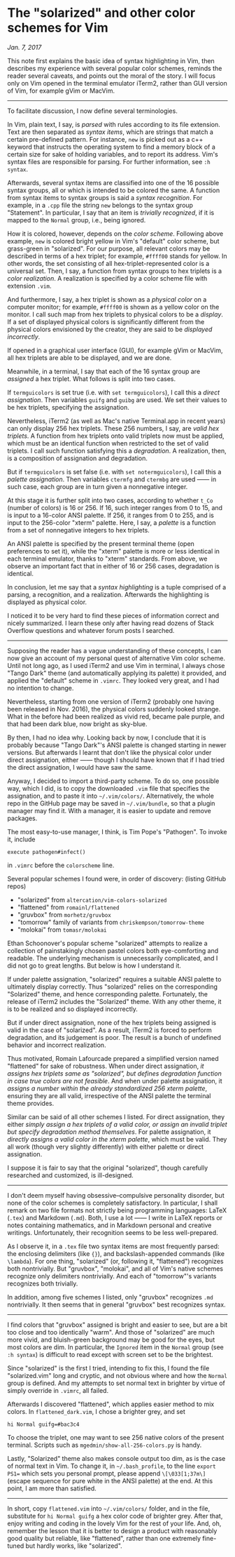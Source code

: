 # The "solarized" and other color schemes for Vim
*Jan. 7, 2017*

This note first explains the basic idea of syntax highlighting in Vim, then describes my experience with several popular color schemes, reminds the reader several caveats, and points out the moral of the story. I will focus only on Vim opened in the terminal emulator iTerm2, rather than GUI version of Vim, for example gVim or MacVim. 

--------------------------------

To facilitate discussion, I now define several terminologies. 

In Vim, plain text, I say, is *parsed* with rules according to its file extension. Text are then separated as *syntax items*, which are strings that match a certain pre-defined pattern. For instance, `new` is picked out as a c++ keyword that instructs the operating system to find a memory block of a certain size for sake of holding variables, and to report its address. Vim's syntax files are responsible for parsing. For further information, see `:h syntax`. 

Afterwards, several syntax items are classified into one of the 16 possible syntax groups, all or which is intended to be colored the same. A function from syntax items to syntax groups is said a *syntax recognition*. For example, in a `.cpp` file the string `new` belongs to the syntax group "Statement". In particular, I say that an item is *trivially recognized*, if it is mapped to the `Normal` group, i.e., being ignored. 

How it is colored, however, depends on the *color scheme*. Following above example, `new` is colored bright yellow in Vim's "default" color scheme, but grass-green in "solarized". For our purpose, all relevant colors may be described in terms of a hex triplet; for example, `#ffff00` stands for yellow. In other words, the set consisting of all hex-triplet-represented color is a universal set. Then, I say, a function from syntax groups to hex triplets is a *color realization*. A realization is specified by a color scheme file with extension `.vim`. 

And furthermore, I say, a hex triplet is shown as a *physical color* on a computer monitor; for example, `#ffff00` is shown as a yellow color on the monitor. I call such map from hex triplets to physical colors to be a *display*. If a set of displayed physical colors is significantly different from the physical colors envisioned by the creator, they are said to be *displayed incorrectly*. 

If opened in a graphical user interface (GUI), for example gVim or MacVim, all hex triplets are able to be displayed, and we are done.

Meanwhile, in a terminal, I say that each of the 16 syntax group are *assigned* a hex triplet. What follows is split into two cases. 

If `termguicolors` is set true (i.e. with `set termguicolors`), I call this a *direct assignation*. Then variables `guifg` and `guibg` are used. We set their values to be hex triplets, specifying the assignation. 

Nevertheless, iTerm2 (as well as Mac's native Terminal.app in recent years) can only display 256 hex triplets. These 256 numbers, I say, are *valid hex triplets*. A function from hex triplets onto valid triplets now must be applied, which must be an identical function when restricted to the set of valid triplets. I call such function satisfying this a *degradation*. A realization, then, is a composition of assignation and degradation. 

But if `termguicolors` is set false (i.e. with `set notermguicolors`), I call this a *palette assignation*. Then variables `ctermfg` and `ctermbg` are used —— in such case, each group are in turn given a nonnegative integer. 

At this stage it is further split into two cases, according to whether `t_Co` (number of colors) is 16 or 256. If 16, such integer ranges from 0 to 15, and is input to a 16-color ANSI palette. If 256, it ranges from 0 to 255, and is input to the 256-color "xterm" palette. Here, I say, a *palette* is a function from a set of nonnegative integers to hex triplets. 

An ANSI palette is specified by the present terminal theme (open preferences to set it), while the "xterm" palette is more or less identical in each terminal emulator, thanks to "xterm" standards. From above, we observe an important fact that in either of 16 or 256 cases, degradation is identical. 

In conclusion, let me say that a *syntax highlighting* is a tuple comprised of a parsing, a recognition, and a realization. Afterwards the highlighting is displayed as physical color.

I noticed it to be very hard to find these pieces of information correct and nicely summarized. I learn these only after having read dozens of Stack Overflow questions and whatever forum posts I searched. 

--------------------------------

Supposing the reader has a vague understanding of these concepts, I can now give an account of my personal quest of alternative Vim color scheme. Until not long ago, as I used iTerm2 and use Vim in terminal, I always chose "Tango Dark" theme (and automatically applying its palette) it provided, and applied the "default" scheme in `.vimrc`. They looked very great, and I had no intention to change. 

Nevertheless, starting from one version of iTerm2 (probably one having been released in Nov. 2016), the physical colors suddenly looked strange. What in the before had been realized as vivid red, became pale purple, and that had been dark blue, now bright as sky-blue. 

By then, I had no idea why. Looking back by now, I conclude that it is probably because "Tango Dark"'s ANSI palette is changed starting in newer versions. 
But afterwards I learnt that don't like the physical color under direct assignation, either —— though I should have known that if I had tried the direct assignation, I would have saw the same. 

Anyway, I decided to import a third-party scheme. To do so, one possible way, which I did, is to copy the downloaded `.vim` file that specifies the assignation, and to paste it into `~/.vim/colors/`. 
Alternatively, the whole repo in the GitHub page may be saved in `~/.vim/bundle`, so that a plugin manager may find it. 
With a manager, it is easier to update and remove packages. 

The most easy-to-use manager, I think, is Tim Pope's "Pathogen". 
To invoke it, include 

    execute pathogen#infect()

in `.vimrc` before the `colorscheme` line. 

Several popular schemes I found were, in order of discovery: (listing GitHub repos)

* "solarized" from `altercation/vim-colors-solarized`
* "flattened" from `romainl/flattened` 
* "gruvbox" from `morhetz/gruvbox`
* "tomorrow" family of variants from `chriskempson/tomorrow-theme`
* "molokai" from `tomasr/molokai`

Ethan Schoonover's popular scheme "solarized" attempts to realize a collection of painstakingly chosen pastel colors both eye-comforting and readable. The underlying mechanism is unnecessarily complicated, and I did not go to great lengths. But below is how I understand it. 

If under palette assignation, "solarized" requires a suitable ANSI palette to ultimately display correctly. Thus "solarized" relies on the corresponding "Solarized" theme, and hence corresponding palette. Fortunately, the release of iTerm2 includes the "Solarized" theme. With any other theme, it is to be realized and so displayed incorrectly. 

But if under direct assignation, none of the hex triplets being assigned is valid in the case of "solarized". As a result, iTerm2 is forced to perform degradation, and its judgement is poor. The result is a bunch of undefined behavior and incorrect realization. 

Thus motivated, Romain Lafourcade prepared a simplified version named "flattened" for sake of robustness. When under direct assignation, *it assigns hex triplets same as "solarized", but defines degradation function in case true colors are not feasible*. And when under palette assignation, it *assigns a number within the already standardized 256 xterm palette*, ensuring they are all valid, irrespective of the ANSI palette the terminal theme provides. 

Similar can be said of all other schemes I listed. For direct assignation, they either *simply assign a hex triplets of a valid color, or assign an invalid triplet but specify degradation method themselves*. For palette assignation, it *directly assigns a valid color in the xterm palette*, which must be valid. They all work (though very slightly differently) with either palette or direct assignation. 

I suppose it is fair to say that the original "solarized", though carefully researched and customized, is ill-designed. 

--------------------------------

I don't deem myself having obsessive–compulsive personality disorder, but none of the color schemes is completely satisfactory. In particular, I shall remark on two file formats not strictly being programming languages: LaTeX (`.tex`) and Markdown (`.md`). Both, I use a lot —— I write in LaTeX reports or notes containing mathematics, and in Markdown personal and creative writings. Unfortunately, their recognition seems to be less well-prepared.

As I observe it, in a `.tex` file two syntax items are most frequently parsed: the enclosing delimiters (like `{}`), and backslash-appended commands (like `\lambda`). For one thing, "solarized" (or, following it, "flattened") recognizes both nontrivially. But "gruvbox", "molokai", and all of Vim's native schemes recognize only delimiters nontrivially. And each of "tomorrow"'s variants recognizes both trivially. 

In addition, among five schemes I listed, only "gruvbox" recognizes `.md` nontrivially. It then seems that in general "gruvbox" best recognizes syntax. 

--------------------------------

I find colors that "gruvbox" assigned is bright and easier to see, but are a bit too close and too identically "warm". And those of "solarized" are much more vivid, and bluish-green background may be good for the eyes, but most colors are dim. In particular, the `Ignored` item in the `Normal` group (see `:h syntax`) is difficult to read except with screen set to be the brightest. 

Since "solarized" is the first I tried, intending to fix this, I found the file "solarized.vim" long and cryptic, and not obvious where and how the `Normal` group is defined. And my attempts to set normal text in brighter by virtue of simply override in `.vimrc`, all failed.

Afterwards I discovered "flattened", which applies easier method to mix colors. In `flattened_dark.vim`, I chose a brighter grey, and set

    hi Normal guifg=#bac3c4

To choose the triplet, one may want to see 256 native colors of the present terminal. Scripts such as `mgedmin/show-all-256-colors.py` is handy. 

Lastly, "Solarized" theme also makes console output too dim, as is the case of normal text in Vim. To change it, in `~/.bash_profile`, to the line `export PS1=` which sets you personal prompt, please append `\[\033[1;37m\]` (escape sequence for pure white in the ANSI palette) at the end. 
At this point, I am more than satisfied.

--------------------------------

In short, copy `flattened.vim` into `~/.vim/colors/` folder, and in the file, substitute for `hi Normal guifg` a hex color code of brighter grey. After that, enjoy writing and coding in the lovely Vim for the rest of your life. And, oh, remember the lesson that it is better to design a product with reasonably good quality but reliable, like "flattened", rather than one extremely fine-tuned but hardly works, like "solarized".
